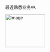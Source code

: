 最近熟悉业务中.

<img width="130" height="107" alt="image" src="https://github.com/user-attachments/assets/b57b9848-bf8a-4170-94df-d0476089bf27" />
